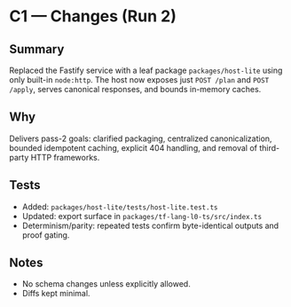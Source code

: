 # C1 — Changes (Run 2)

## Summary
Replaced the Fastify service with a leaf package `packages/host-lite` using only built-in `node:http`. The host now exposes just `POST /plan` and `POST /apply`, serves canonical responses, and bounds in-memory caches.

## Why
Delivers pass-2 goals: clarified packaging, centralized canonicalization, bounded idempotent caching, explicit 404 handling, and removal of third-party HTTP frameworks.

## Tests
- Added: `packages/host-lite/tests/host-lite.test.ts`
- Updated: export surface in `packages/tf-lang-l0-ts/src/index.ts`
- Determinism/parity: repeated tests confirm byte-identical outputs and proof gating.

## Notes
- No schema changes unless explicitly allowed.
- Diffs kept minimal.

